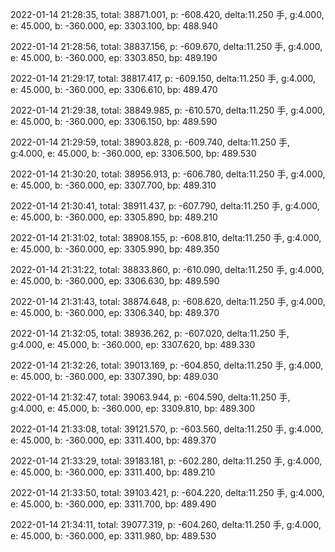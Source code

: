 2022-01-14 21:28:35, total: 38871.001, p: -608.420, delta:11.250 手, g:4.000, e: 45.000, b: -360.000, ep: 3303.100, bp: 488.940

2022-01-14 21:28:56, total: 38837.156, p: -609.670, delta:11.250 手, g:4.000, e: 45.000, b: -360.000, ep: 3303.850, bp: 489.190

2022-01-14 21:29:17, total: 38817.417, p: -609.150, delta:11.250 手, g:4.000, e: 45.000, b: -360.000, ep: 3306.610, bp: 489.470

2022-01-14 21:29:38, total: 38849.985, p: -610.570, delta:11.250 手, g:4.000, e: 45.000, b: -360.000, ep: 3306.150, bp: 489.590

2022-01-14 21:29:59, total: 38903.828, p: -609.740, delta:11.250 手, g:4.000, e: 45.000, b: -360.000, ep: 3306.500, bp: 489.530

2022-01-14 21:30:20, total: 38956.913, p: -606.780, delta:11.250 手, g:4.000, e: 45.000, b: -360.000, ep: 3307.700, bp: 489.310

2022-01-14 21:30:41, total: 38911.437, p: -607.790, delta:11.250 手, g:4.000, e: 45.000, b: -360.000, ep: 3305.890, bp: 489.210

2022-01-14 21:31:02, total: 38908.155, p: -608.810, delta:11.250 手, g:4.000, e: 45.000, b: -360.000, ep: 3305.990, bp: 489.350

2022-01-14 21:31:22, total: 38833.860, p: -610.090, delta:11.250 手, g:4.000, e: 45.000, b: -360.000, ep: 3306.630, bp: 489.590

2022-01-14 21:31:43, total: 38874.648, p: -608.620, delta:11.250 手, g:4.000, e: 45.000, b: -360.000, ep: 3306.340, bp: 489.370

2022-01-14 21:32:05, total: 38936.262, p: -607.020, delta:11.250 手, g:4.000, e: 45.000, b: -360.000, ep: 3307.620, bp: 489.330

2022-01-14 21:32:26, total: 39013.169, p: -604.850, delta:11.250 手, g:4.000, e: 45.000, b: -360.000, ep: 3307.390, bp: 489.030

2022-01-14 21:32:47, total: 39063.944, p: -604.590, delta:11.250 手, g:4.000, e: 45.000, b: -360.000, ep: 3309.810, bp: 489.300

2022-01-14 21:33:08, total: 39121.570, p: -603.560, delta:11.250 手, g:4.000, e: 45.000, b: -360.000, ep: 3311.400, bp: 489.370

2022-01-14 21:33:29, total: 39183.181, p: -602.280, delta:11.250 手, g:4.000, e: 45.000, b: -360.000, ep: 3311.400, bp: 489.210

2022-01-14 21:33:50, total: 39103.421, p: -604.220, delta:11.250 手, g:4.000, e: 45.000, b: -360.000, ep: 3311.700, bp: 489.490

2022-01-14 21:34:11, total: 39077.319, p: -604.260, delta:11.250 手, g:4.000, e: 45.000, b: -360.000, ep: 3311.980, bp: 489.530